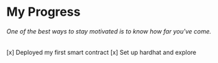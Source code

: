 # My Progress
###### One of the best ways to stay motivated is to know how far you've come.

[x] Deployed my first smart contract
[x] Set up hardhat and explore
